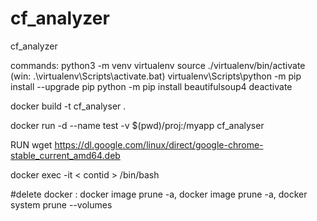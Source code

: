 # cf_analyzer
cf_analyzer

commands:
python3 -m venv virtualenv
source ./virtualenv/bin/activate  (win: .\virtualenv\Scripts\activate.bat)
virtualenv\Scripts\python -m pip install --upgrade pip
python -m pip install beautifulsoup4
deactivate


docker build -t cf_analyser .

docker run -d --name test -v $(pwd)/proj:/myapp cf_analyser

RUN wget https://dl.google.com/linux/direct/google-chrome-stable_current_amd64.deb

docker exec -it < contid > /bin/bash

#delete docker : docker image prune -a, docker image prune -a, docker system prune --volumes